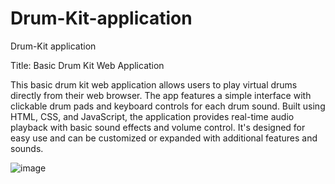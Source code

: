 # Drum-Kit-application
Drum-Kit application

Title: Basic Drum Kit Web Application

This basic drum kit web application allows users to play virtual drums directly from their web browser. The app features a simple interface with clickable drum pads and keyboard controls for each drum sound. Built using HTML, CSS, and JavaScript, the application provides real-time audio playback with basic sound effects and volume control. It's designed for easy use and can be customized or expanded with additional features and sounds.

![image](https://github.com/user-attachments/assets/6775c8f1-76c5-487d-87e8-21d20f49a8f0)

